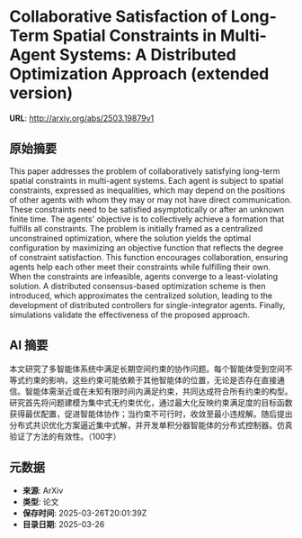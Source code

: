 # Collaborative Satisfaction of Long-Term Spatial Constraints in Multi-Agent Systems: A Distributed Optimization Approach (extended version)

**URL**: http://arxiv.org/abs/2503.19879v1

## 原始摘要

This paper addresses the problem of collaboratively satisfying long-term
spatial constraints in multi-agent systems. Each agent is subject to spatial
constraints, expressed as inequalities, which may depend on the positions of
other agents with whom they may or may not have direct communication. These
constraints need to be satisfied asymptotically or after an unknown finite
time. The agents' objective is to collectively achieve a formation that
fulfills all constraints. The problem is initially framed as a centralized
unconstrained optimization, where the solution yields the optimal configuration
by maximizing an objective function that reflects the degree of constraint
satisfaction. This function encourages collaboration, ensuring agents help each
other meet their constraints while fulfilling their own. When the constraints
are infeasible, agents converge to a least-violating solution. A distributed
consensus-based optimization scheme is then introduced, which approximates the
centralized solution, leading to the development of distributed controllers for
single-integrator agents. Finally, simulations validate the effectiveness of
the proposed approach.


## AI 摘要

本文研究了多智能体系统中满足长期空间约束的协作问题。每个智能体受到空间不等式约束的影响，这些约束可能依赖于其他智能体的位置，无论是否存在直接通信。智能体需渐近或在未知有限时间内满足约束，共同达成符合所有约束的构型。研究首先将问题建模为集中式无约束优化，通过最大化反映约束满足度的目标函数获得最优配置，促进智能体协作；当约束不可行时，收敛至最小违规解。随后提出分布式共识优化方案逼近集中式解，并开发单积分器智能体的分布式控制器。仿真验证了方法的有效性。（100字）

## 元数据

- **来源**: ArXiv
- **类型**: 论文
- **保存时间**: 2025-03-26T20:01:39Z
- **目录日期**: 2025-03-26
